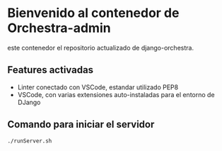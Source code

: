 # Bienvenido al contenedor de Orchestra-admin

este contenedor el repositorio actualizado de django-orchestra.

## Features activadas

- Linter conectado con VSCode, estandar utilizado PEP8
- VSCode, con varias extensiones auto-instaladas para el entorno de DJango

## Comando para iniciar el servidor

```
./runServer.sh
```

